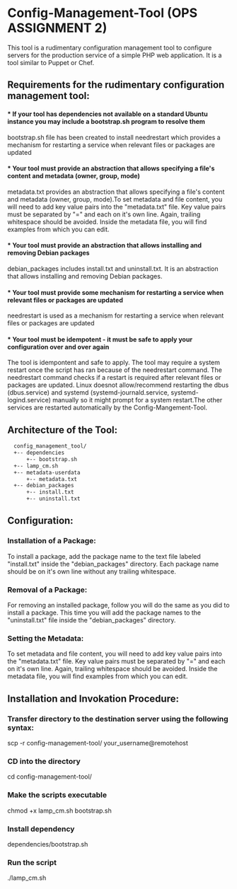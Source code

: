 # Config-Management-Tool (OPS ASSIGNMENT 2)

This tool is a rudimentary configuration management tool to configure servers for the production service of a simple PHP web application. It is a tool similar to Puppet or Chef.

## Requirements for the rudimentary configuration management tool:

#### * If your tool has dependencies not available on a standard Ubuntu instance you may include a bootstrap.sh program to resolve them

bootstrap.sh file has been created to install needrestart which provides a mechanism for restarting a service when relevant files or packages are updated

#### * Your tool must provide an abstraction that allows specifying a file's content and metadata (owner, group, mode)

metadata.txt provides an abstraction that allows specifying a file's content and metadata (owner, group, mode).To set metadata and file content, you will need to add key value pairs into the "metadata.txt" file. Key value pairs must be separated by "=" and each on it's own line. Again, trailing whitespace should be avoided. Inside the metadata file, you will find examples from which you can edit.

#### * Your tool must provide an abstraction that allows installing and removing Debian packages

debian_packages includes install.txt and uninstall.txt. It is an abstraction that allows installing and removing Debian packages.
 

#### * Your tool must provide some mechanism for restarting a service when relevant files or packages are updated

needrestart is used as a mechanism for restarting a service when relevant files or packages are updated

#### * Your tool must be idempotent - it must be safe to apply your configuration over and over again

The tool is idempontent and safe to apply. The tool may require a system restart once the script has ran because of the needrestart command. The needrestart command checks if a restart is required after relevant files or packages are updated. 
Linux doesnot allow/recommend restarting the dbus (dbus.service) and systemd (systemd-journald.service, systemd-logind.service) manually so it might prompt for a system restart.The other services are restarted automatically by the Config-Mangement-Tool.


## Architecture of the Tool:

``` bash
  config_management_tool/
  +-- dependencies
      +-- bootstrap.sh
  +-- lamp_cm.sh
  +-- metadata-userdata
      +-- metadata.txt
  +-- debian_packages
      +-- install.txt
      +-- uninstall.txt
```
      
## Configuration:

### Installation of a Package:
To install a package, add the package name to the text file labeled "install.txt" inside the "debian_packages" directory. Each package name should be on it's own line without any trailing whitespace.

### Removal of a Package:
For removing an installed package, follow you will do the same as you did to install a package. This time you will add the package names to the "uninstall.txt" file inside the "debian_packages" directory.

### Setting the Metadata:
To set metadata and file content, you will need to add key value pairs into the "metadata.txt" file. Key value pairs must be separated by "=" and each on it's own line. Again, trailing whitespace should be avoided. Inside the metadata file, you will find examples from which you can edit.

## Installation and Invokation Procedure:

### Transfer directory to the destination server using the following syntax:
scp -r config-management-tool/ your_username@remotehost
### CD into the directory
cd config-management-tool/
### Make the scripts executable
chmod +x lamp_cm.sh bootstrap.sh
### Install dependency
dependencies/bootstrap.sh
### Run the script
./lamp_cm.sh
 
